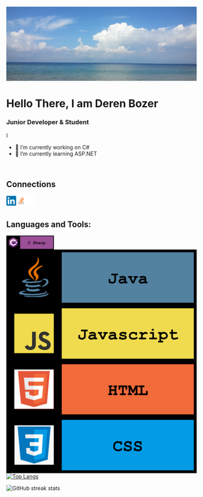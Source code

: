 
![Junior Developer](https://raw.githubusercontent.com/DerenB/DerenB/main/Banner_Picture.jpg)

# Hello There, I am Deren Bozer
### Junior Developer & Student

I 

- 🔭 I’m currently working on C# 
- 🌱 I’m currently learning ASP.NET 
<br>

## Connections
<a href="https://www.linkedin.com/in/deren-bozer/" target="_blank"><img align="left" alt="LinkedIn" width="26px" height="26px" src="https://raw.githubusercontent.com/DerenB/DerenB/main/Icons/linkedin.png" /></a>
<a href="https://stackoverflow.com/users/11200351/deren-bozer" target="_blank"><img align="left" alt="StackOverFlow" width="26px" height="26px" src="https://raw.githubusercontent.com/DerenB/DerenB/main/Icons/stack.png" /></a>
<a href="https://codepen.io/dbozer" target="_blank"><img align="left" alt="CodePen" width="26px" height="26px" src="https://raw.githubusercontent.com/DerenB/DerenB/main/Icons/codepen.png" /></a>
<br>
<br>

## Languages and Tools: 
<img align="left" alt="C#" width="25%" height="25%" src="https://raw.githubusercontent.com/DerenB/DerenB/main/Icons/csharpbanner.png" />
<img align="left" alt="C#" src="https://raw.githubusercontent.com/DerenB/DerenB/main/Icons/javabanner.png" />
<img align="left" alt="C#" src="https://raw.githubusercontent.com/DerenB/DerenB/main/Icons/javascriptbanner.png" />
<img align="left" alt="C#" src="https://raw.githubusercontent.com/DerenB/DerenB/main/Icons/htmlbanner.png" />
<img align="left" alt="C#" src="https://raw.githubusercontent.com/DerenB/DerenB/main/Icons/cssbanner.png" />
<br>
<br>

##

[![Top Langs](https://github-readme-stats.vercel.app/api/top-langs/?username=DerenB)](https://github.com/anuraghazra/github-readme-stats)

![GitHub streak stats](https://github-readme-streak-stats.herokuapp.com/?user=DerenB)  

